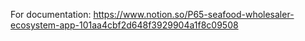 
For documentation: https://www.notion.so/P65-seafood-wholesaler-ecosystem-app-101aa4cbf2d648f3929904a1f8c09508
